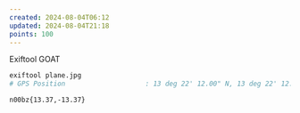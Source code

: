 ```yaml
---
created: 2024-08-04T06:12
updated: 2024-08-04T21:18
points: 100
---
```


Exiftool GOAT

```bash
exiftool plane.jpg
# GPS Position                    : 13 deg 22' 12.00" N, 13 deg 22' 12.00" W
```

```flag
n00bz{13.37,-13.37}
```
